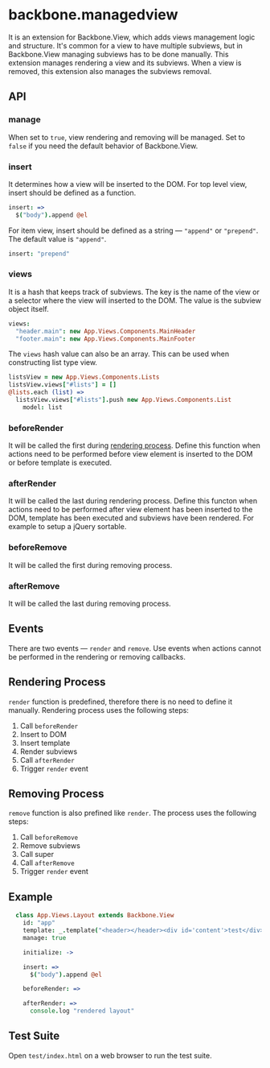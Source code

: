 # backbone.managedview

It is an extension for Backbone.View, which adds views management logic and structure. It's common for a view to have multiple subviews, but in Backbone.View managing subviews has to be done manually. This extension manages rendering a view and its subviews. When a view is removed, this extension also manages the subviews removal.

## API

### manage

When set to `true`, view rendering and removing will be managed. Set to `false` if you need the default behavior of Backbone.View.

### insert

It determines how a view will be inserted to the DOM. For top level view, insert should be defined as a function.

```coffee
insert: =>
  $("body").append @el
```

For item view, insert should be defined as a string — `"append"` or `"prepend"`. The default value is `"append"`.

```coffee
insert: "prepend"
```

### views

It is a hash that keeps track of subviews. The key is the name of the view or a selector where the view will inserted to the DOM. The value is the subview object itself.

```coffee
views:
  "header.main": new App.Views.Components.MainHeader
  "footer.main": new App.Views.Components.MainFooter
```

The `views` hash value can also be an array. This can be used when constructing list type view.

```coffee
listsView = new App.Views.Components.Lists
listsView.views["#lists"] = []
@lists.each (list) =>
  listsView.views["#lists"].push new App.Views.Components.List
    model: list
```

### beforeRender

It will be called the first during [rendering process](#rendering-process). Define this function when actions need to be performed before view element is inserted to the DOM or before template is executed.

### afterRender

It will be called the last during rendering process. Define this functon when actions need to be performed after view element has been inserted to the DOM, template has been executed and subviews have been rendered. For example to setup a jQuery sortable.

### beforeRemove

It will be called the first during removing process.

### afterRemove

It will be called the last during removing process.

## Events

There are two events — `render` and `remove`. Use events when actions cannot be performed in the rendering or removing callbacks.

## Rendering Process

`render` function is predefined, therefore there is no need to define it manually. Rendering process uses the following steps:

1. Call `beforeRender`
2. Insert to DOM
3. Insert template
4. Render subviews
5. Call `afterRender`
6. Trigger `render` event

## Removing Process

`remove` function is also prefined like `render`. The process uses the following steps:

1. Call `beforeRemove`
2. Remove subviews
3. Call super
4. Call `afterRemove`
5. Trigger `render` event

## Example

```coffee
  class App.Views.Layout extends Backbone.View
    id: "app"
    template: _.template("<header></header><div id='content'>test</div>")
    manage: true

    initialize: ->

    insert: =>
      $("body").append @el

    beforeRender: =>

    afterRender: =>
      console.log "rendered layout"
```

## Test Suite

Open `test/index.html` on a web browser to run the test suite.
